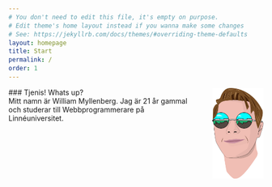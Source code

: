 ```yaml
---
# You don't need to edit this file, it's empty on purpose.
# Edit theme's home layout instead if you wanna make some changes
# See: https://jekyllrb.com/docs/themes/#overriding-theme-defaults
layout: homepage
title: Start
permalink: /
order: 1
---
```


<img src="../assets/img/Wilmer_profile.svg" alt="William Myllenberg" style="width: 20%; float: right; margin-left: 25px;"/>
### Tjenis! Whats up?
<br>
Mitt namn är William Myllenberg. Jag är 21 år gammal och studerar till Webbprogrammerare på Linnéuniversitet.

